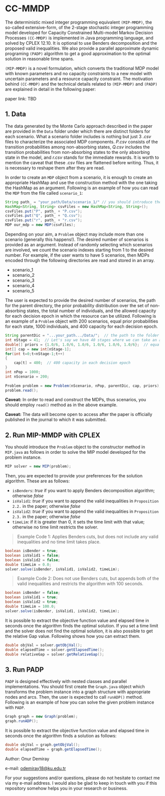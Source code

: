 # CC-MMDP

The deterministic mixed integer programming equivalent `(MIP-MMDP)`, the so-called extensive-form, of the 2-stage stochastic integer programming model developed for Capacity Constrained Multi-model Markov Decision Processes `(CC-MMDP)` is implemented in Java programming language, and solved by CPLEX 12.10. It is optional to use Benders decomposition and the proposed valid inequalities. We also provide a parallel approximate dynamic programing `(PADP)` algorithm to get a good approximation to the optimal solution in reasonable time spans.

`(MIP-MMDP)` is a novel formulation, which converts the traditional MDP model with known parameters and no capacity constraints to a new model with uncertain parameters and a resource capacity constraint. The motivation behind `(CC-MMDP)` and the technical details related to `(MIP-MMDP)` and `(PADP)` are explained in detail in the following paper:

paper link: TBD

## 1. Data

The data generated by the Monte Carlo approach described in the paper are provided in the `Data` folder under which there are distinct folders for each scenario. What a scenario folder includes is nothing but just 3 *.csv* files to characterize the associated MDP components. *P.csv* consists of the transition probabilities among non-absorbing states, *Q.csv* includes the transition probabilities from non-absorbing states to the only absorbing state in the model, and *r.csv* stands for the immediate rewards. It is worth to mention the caveat that these .csv files are flattened before writing. Thus, it is necessary to reshape them after they are read. 

In order to create an `MDP` object from a scenario, it is enough to create an appropriate HashMap and use the construction method with the one taking the HashMap as an argument. Following is an example of how you can read the `MDP` from the file called `scenario_1`:

```java
String path_ = "your_path/Data/scenario_1/" // you should introduce the specific path of the Data folder in your own local
HashMap<String, String> csvFiles = new HashMap<String, String>();
csvFiles.put("P", path_ + "P.csv");
csvFiles.put("Q", path_ + "Q.csv");
csvFiles.put("r", path_ + "r.csv");
MDP our_mdp = new MDP(csvFiles);
```

Depending on your aim, a `Problem` object may include more than one scenario (generally this happens!). The desired number of scenarios is provided as an argument. Instead of randomly selecting which scenarios are involved, we count the scenario indexes starting from 1 to the desired number. For example, if the user wants to have 5 scenarios, then MDPs encoded through the following directories are read and stored in an array.

- scenario_1
- scenario_2
- scenario_3
- scenario_4
- scenario_5

The user is expected to provide the desired number of scenarios, the path for the parent directory, the prior probability distribution over the set of non-absorbing states, the total number of individuals, and the allowed capacity for each decision epoch in which the resource can be utilized. Following is an example of a `Problem` object with 200 scenarios, equal prior probabilities for each state, 1000 individuals, and 400 capacity for each decision epoch.

```java
String parentDic = "...your_path.../Data/";  // the path to the folder which includes the scenario folders
int nStage = 41;  // Let's say we have 40 stages where we can take an action
double[] priors = {1.0/6, 1.0/6, 1.0/6, 1.0/6, 1.0/6, 1.0/6};  // equal prior probabilities
int[] cap = new int[nStage-1];
for(int t=0;t<nStage-1;t++)
{
    cap[t] = 400;  // 400 capacity in each decision epoch
}
int nPop = 1000;
int nScenario = 200;
		
Problem problem = new Problem(nScenario, nPop, parentDic, cap, priors);
problem.read();
```
**Caveat:** In order to read and construct the MDPs, thus scenarios, you should employ `read()` method as in the above example.

**Caveat:** The data will become open to access after the paper is officially published in the journal to which it was submitted. 

## 2. Run MIP-MMDP with CPLEX

You should introduce the `Problem` object to the constructor method in `MIP.java` as follows in order to solve the MIP model developed for the problem instance.

```java
MIP solver = new MIP(problem);
```
Then, you are expected to provide your preferences for the solution algorithm. These are as follows:

- `isBenders`: *true* if you want to apply Benders decomposition algorithm; otherwise *false*
- `isValid1`: *true* if you want to append the valid inequalities in `Proposition 2.2.` in the paper; otherwise *false*
- `isValid2`: *true* if you want to append the valid inequalities in `Proposition 2.3.` in the paper; otherwise *false*
- `timeLim`: if it is greater than 0, it sets the time limit with that value; otherwise no time limit restricts the solver.

> Example Code 1: Applies Benders cuts, but does not include any valid inequalities and no time limit takes place.

```java
boolean isBender = true;
boolean isValid1 = false;
boolean isValid2 = false;
double timeLim = 0.0;
solver.solve(isBender, isValid1, isValid2, timeLim);
```

> Example Code 2: Does not use Benders cuts, but appends both of the valid inequalities and restricts the algorithm with 100 seconds.
```java
boolean isBender = false;
boolean isValid1 = true;
boolean isValid2 = true;
double timeLim = 100.0;
solver.solve(isBender, isValid1, isValid2, timeLim);
```

It is possible to extract the objective function value and elapsed time in seconds once the algorithm finds the optimal solution. If you set a time limit and
the solver does not find the optimal solution, it is also possible to get the relative Gap value. Following shows how you can extract them.

```java
double objVal = solver.getObjVal();
double elapsedTime = solver.getElapsedTime();
double relativeGap = solver.getRelativeGap();
```

## 3. Run PADP

`PADP` is designed effectively with nested classes and parallel implementations. You should first create the `Graph.java` object which transforms the problem instance into a graph structure with appropriate nodes and arcs. Then, the user is expected to call `runADP()` method. Following is an example of how you
can solve the given problem instance with `PADP`.

```java
Graph graph = new Graph(problem);
graph.runADP();
```

It is possible to extract the objective function value and elapsed time in seconds once the algorithm finds a solution as follows:

```java
double objVal = graph.getObjVal();
double elapsedTime = graph.getElapsedTime();
```

Author: Onur Demiray

e-mail: odemiray18@ku.edu.tr

For your suggestions and/or questions, please do not hesitate to contact me via my e-mail address. I would also be glad to keep in touch with you if this repository
somehow helps you in your research or business.
